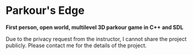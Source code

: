 # Parkour's Edge
**First person, open world, multilevel 3D parkour game in C++ and SDL**

Due to the privacy request from the instructor, I cannot share the project publicly. Please contact me for the details of the project.
